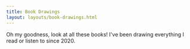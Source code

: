 ```yaml
---
title: Book Drawings
layout: layouts/book-drawings.html
---
```

Oh my goodness, look at all these books! I've been drawing everything I read or listen to since 2020.
